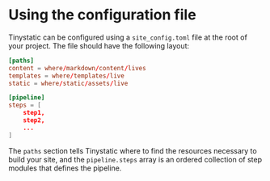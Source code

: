 # Using the configuration file

Tinystatic can be configured using a `site_config.toml` file at the root of your project. The file should have the
following layout:

```toml
[paths]
content = where/markdown/content/lives
templates = where/templates/live
static = where/static/assets/live

[pipeline]
steps = [
    step1,
    step2,
    ...
]
```

The `paths` section tells Tinystatic where to find the resources necessary to build your site, and the
`pipeline.steps` array is an ordered collection of step modules that defines the pipeline.
